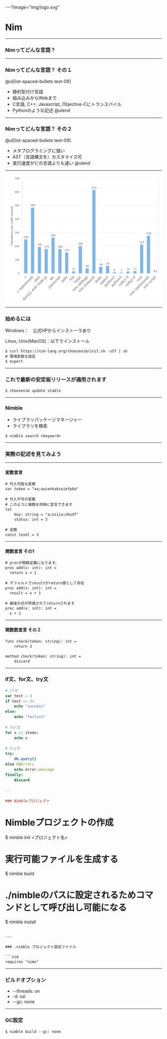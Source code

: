 ---?image="img/logo.svg"

# Nim

---

### Nimってどんな言語？

---

### Nimってどんな言語？ その１
@ul[list-spaced-bullets text-09]
- 静的型付け言語
- 組み込みからWebまで
- C言語, C++, Javascript, Objective-Cにトランスパイル
- Pythonのような記述
@ulend

---

### Nimってどんな言語？ その２
@ul[list-spaced-bullets text-09]
- メタプログラミングに強い
- AST（言語構文を）カスタマイズ可
- 実行速度がどの言語よりも速い
@ulend

---

<img src="img/lang_chart.png" style="width:700px;"></img>

---

### 始めるには

Windows：　公式HPからインストーラあり

Linux, Unix(MacOS)：以下でインストール


```
$ curl https://nim-lang.org/choosenim/init.sh -sSf | sh
# 環境変数を設定
$ export 
```

---

### これで最新の安定板リリースが適用されます

```
$ choosenim update stable
```
---

### Nimble

- ライブラリパッケージマネージャー
- ライブラリを検索
```
$ nimble search <keyword>

```

---

### 実際の記述を見てみよう

---

#### 変数宣言

```
# 代入可能な変数
var token = "aa;owienkaksoiefp0a"

# 代入不可の変数
# このように複数を同時に宣言できます
let
    key: string = "a;osiia;nksdf"
    status: int = 3

# 定数
const level = 3
```

---

#### 関数宣言 その1


```
# procが関数定義になります。
proc add(x: int): int =
  return x + 1

# デフォルトでresultがreturn値として存在
proc add(x: int): int =
  result = x + 1

# 最後の式が評価されてreturnされます
proc add(x: int): int =
  x + 1
```

---

#### 関数数宣言 その２


```
func check(token: string): int =
    return 3

method check(token: string): int =
    discard
```

---

### if文、for文、try文

```nim
# if文
var test = 3
if test == 3:
    echo "success"
else:
    echo "failure"

# for文
for x in items:
    echo x

# try文
try:
    db.query()
else DBError:
    echo error.message
finally:
    discard

---

### Nimbleプロジェクト

```
# Nimbleプロジェクトの作成
$ nimble init <プロジェクト名>

# 実行可能ファイルを生成する
$ nimble build

# ./nimbleのパスに設定されるためコマンドとして呼び出し可能になる
$ nimble install
```

---

### .nimble プロジェクト設定ファイル

```nim
requires "nimx"
```
---

### ビルドオプション

- --threads: on
- -d: ssl
- --gc: none

---

###  GC設定

```
$ nimble build --gc: none
```
